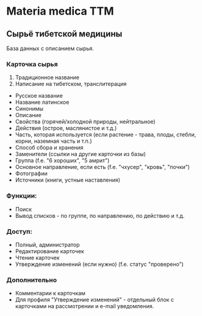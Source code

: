 # Materia medica TTM
## Сырьё тибетской медицины

База данных с описанием сырья.

### Карточка сырья
1. Традиционное название
2. Написание на тибетском, транслитерация
- Русское название
- Название латинское
- Синонимы
- Описание
- Свойства (горячей/холодной природы, нейтральное)
- Действия (острое, маслянистое и т.д.)
- Часть, которая используется (если растение - трава, плоды, стебли, корни, наземная часть и т.п.)
- Способ сбора и хранения
- Заменители (ссылки на другие карточки из базы)
- Группа (f.e. "6 хороших", "5 амрит")
- Основное направление, если есть (f.e. "чхусер", "кровь", "почки")
- Фотографии
- Источники (книги, устные наставления)

### Функции:
- Поиск
- Вывод списков - по группе, по направлению, по действию и т.д.

### Доступ:
- Полный, администратор
- Редактирование карточек
- Чтение карточек
- Утверждение изменений (если нужно) (f.e. статус "проверено")

### Дополнительно
- Комментарии к карточкам
- Для профиля "Утверждение изменений" - отдельный блок с карточками на рассмотрении и e-mail уведомления.
